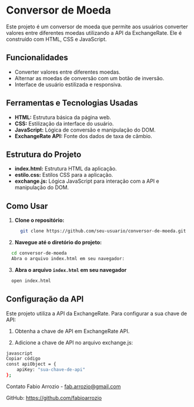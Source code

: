 # Conversor de Moeda

Este projeto é um conversor de moeda que permite aos usuários converter valores entre diferentes moedas utilizando a API da ExchangeRate. Ele é construído com HTML, CSS e JavaScript.

## Funcionalidades

- Converter valores entre diferentes moedas.
- Alternar as moedas de conversão com um botão de inversão.
- Interface de usuário estilizada e responsiva.

## Ferramentas e Tecnologias Usadas

- **HTML:** Estrutura básica da página web.
- **CSS:** Estilização da interface do usuário.
- **JavaScript:** Lógica de conversão e manipulação do DOM.
- **ExchangeRate API:** Fonte dos dados de taxa de câmbio.

## Estrutura do Projeto

- **index.html:** Estrutura HTML da aplicação.
- **estilo.css:** Estilos CSS para a aplicação.
- **exchange.js:** Lógica JavaScript para interação com a API e manipulação do DOM.

## Como Usar

1. **Clone o repositório:**

   ```bash
     git clone https://github.com/seu-usuario/conversor-de-moeda.git

2. **Navegue até o diretório do projeto:**

  ```bash
    cd conversor-de-moeda
    Abra o arquivo index.html em seu navegador:
  ```
3. **Abra o arquivo `index.html` em seu navegador**
  ```bash
    open index.html
  ```
  ## Configuração da API
  Este projeto utiliza a API da ExchangeRate. Para configurar a sua chave de API:
  
  1. Obtenha a chave de API em ExchangeRate API.
  
  2. Adicione a chave de API no arquivo exchange.js:

  ```bash
  javascript
  Copiar código
  const apiObject = {
      apiKey: "sua-chave-de-api"
  };
```
Contato
Fabio Arrozio - fab.arrozio@gmail.com

GitHub: https://github.com/fabioarrozio
